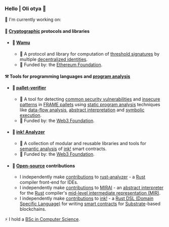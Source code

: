### Hello | Oli otya 👋

🔭 I'm currently working on:

#### 🔑 [Cryptographic][crypto] protocols and libraries
- #### 🚧 [Wamu][wamu]
  - 📖 A protocol and library for computation of [threshold signatures] by multiple [decentralized identities][did].
  - 🌱 Funded by: the [Ethereum Foundation][EF].

#### ⚒️ Tools for programming languages and [program analysis]
- #### 🚧 [pallet-verifier]
  - 📖 A tool for detecting [common security vulnerabilities][vulnerabilities] and [insecure patterns] in
    [FRAME pallets][FRAME] using [static program analysis][static-analysis] techniques like [data-flow analysis][data-flow],
    [abstract interpretation][abs-int] and [symbolic execution][symbex].
  - 🌱 Funded by: the [Web3 Foundation][w3f].
- #### 🚀 [ink! Analyzer][ink-analyzer]
  - 📖 A collection of modular and reusable libraries and tools for [semantic analysis] of [ink!] smart contracts.
  - 🌱 Funded by: the [Web3 Foundation][w3f].
- #### 🛟 [Open-source][open-source] contributions
  - I independently make [contributions][ra-contributions] to [rust-analyzer] - a [Rust] compiler front-end for IDEs.
  - I independently make [contributions][MIRAI-contributions] to [MIRAI] - an [abstract interpreter][abs-int]
    for the [Rust] compiler's [mid-level intermediate representation (MIR)][MIR].
  - I independently make [contributions][ink-contributions] to [ink!] - a [Rust DSL (Domain Specific Language)][DSL]
    for writing [smart contracts][smart-contract] for [Substrate]-based blockchains.

⚡ I hold a [BSc in Computer Science][MAK].

[crypto]: https://en.wikipedia.org/wiki/Cryptography
[program analysis]: https://en.wikipedia.org/wiki/Program_analysis

[wamu]: https://wamu.tech
[threshold signatures]: https://en.wikipedia.org/wiki/Threshold_cryptosystem#Methodology
[did]: https://ethereum.org/en/decentralized-identity/#what-are-decentralized-identifiers

[ink-analyzer]: https://analyze.ink
[ink!]: https://use.ink
[semantic analysis]: https://en.wikipedia.org/wiki/Compiler#Front_end

[pallet-verifier]: https://github.com/davidsemakula/pallet-verifier
[FRAME]: https://docs.substrate.io/learn/runtime-development/#frame
[vulnerabilities]: https://secure-contracts.com/not-so-smart-contracts/substrate
[insecure patterns]: https://docs.substrate.io/build/troubleshoot-your-code/#unsafe-or-insecure-patterns
[static-analysis]: https://en.wikipedia.org/wiki/Static_program_analysis
[data-flow]: https://en.wikipedia.org/wiki/Data-flow_analysis
[abs-int]: https://en.wikipedia.org/wiki/Abstract_interpretation
[symbex]: https://en.wikipedia.org/wiki/Symbolic_execution

[open-source]: https://en.wikipedia.org/wiki/Open_source

[rust-analyzer]: https://github.com/rust-lang/rust-analyzer
[ra-contributions]: https://github.com/rust-lang/rust-analyzer/pulls?q=is%3Apr+author%3Adavidsemakula
[Rust]: https://www.rust-lang.org/

[MIRAI]: https://github.com/endorlabs/MIRAI
[MIRAI-contributions]: https://github.com/endorlabs/MIRAI/pulls?q=is%3Apr+author%3Adavidsemakula
[MIR]: https://rustc-dev-guide.rust-lang.org/mir/

[ink-contributions]: https://github.com/use-ink/ink/pulls?q=is%3Apr+author%3Adavidsemakula
[DSL]: https://doc.rust-lang.org/rust-by-example/macros/dsl.html
[smart-contract]: https://en.wikipedia.org/wiki/Smart_contract
[Substrate]: https://docs.substrate.io

[EF]: https://esp.ethereum.foundation
[w3f]: https://web3.foundation
[MAK]: https://cocis.mak.ac.ug